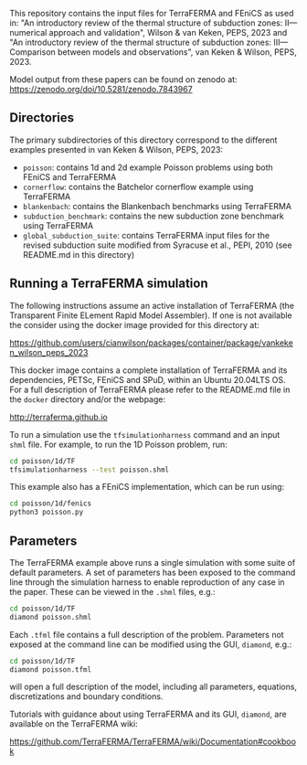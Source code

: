 This repository contains the input files for TerraFERMA and FEniCS as used in:
"An introductory review of the thermal structure of subduction zones: II—numerical approach and validation", Wilson & van Keken, PEPS, 2023 
and 
"An introductory review of the thermal structure of subduction zones: III—Comparison between models and observations", van Keken & Wilson, PEPS, 2023.

Model output from these papers can be found on zenodo at:
https://zenodo.org/doi/10.5281/zenodo.7843967

## Directories

The primary subdirectories of this directory correspond to the different examples presented in van Keken & Wilson, PEPS, 2023:

* `poisson`: contains 1d and 2d example Poisson problems using both FEniCS and TerraFERMA
* `cornerflow`: contains the Batchelor cornerflow example using TerraFERMA
* `blankenbach`: contains the Blankenbach benchmarks using TerraFERMA
* `subduction_benchmark`: contains the new subduction zone benchmark using TerraFERMA
* `global_subduction_suite`: contains TerraFERMA input files for the revised subduction suite modified from Syracuse et al., PEPI, 2010 (see README.md in this directory)

## Running a TerraFERMA simulation

The following instructions assume an active installation of TerraFERMA (the Transparent Finite ELement Rapid Model Assembler).  If
one is not available the consider using the docker image provided for this directory at:

https://github.com/users/cianwilson/packages/container/package/vankeken_wilson_peps_2023

This docker image contains a complete installation of TerraFERMA and its dependencies, PETSc, FEniCS and SPuD, within an Ubuntu
20.04LTS OS.  For a full description of TerraFERMA please refer to the README.md file in the `docker` directory and/or the webpage:

http://terraferma.github.io

To run a simulation use the `tfsimulationharness` command and an input `shml` file.  For example, to run the 1D Poisson problem,
run:

```bash
cd poisson/1d/TF
tfsimulationharness --test poisson.shml
```

This example also has a FEniCS implementation, which can be run using:

```bash
cd poisson/1d/fenics
python3 poisson.py
```

## Parameters

The TerraFERMA example above runs a single simulation with some suite of default parameters.  A set of parameters has been exposed to the
command line through the simulation harness to enable reproduction of any case in the paper.  These can be viewed in the `.shml`
files, e.g.:

```bash
cd poisson/1d/TF
diamond poisson.shml
```

Each `.tfml` file contains a full description of the problem.  Parameters not exposed at the command line can be modified using the GUI, `diamond`, e.g.:

```bash
cd poisson/1d/TF
diamond poisson.tfml
```

will open a full description of the model, including all parameters, equations, discretizations and boundary conditions.

Tutorials with guidance about using TerraFERMA and its GUI, `diamond`, are available on the TerraFERMA wiki:

https://github.com/TerraFERMA/TerraFERMA/wiki/Documentation#cookbook


